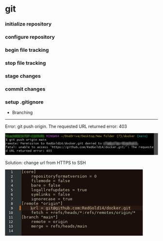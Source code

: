 # git

### initialize repository
### configure repository
### begin file tracking
### stop file tracking
### stage changes
### commit changes
### setup .gitignore

- Branching

-----------------------------------------------------------------------

Error: git push origin. The requested URL returned error: 403

![alt text](images/errors/push_origin_branch_error_403.jpg)

Solution: change url from HTTPS to SSH

![alt text](images/errors/push_origin_branch_error_403_solution.jpg)
